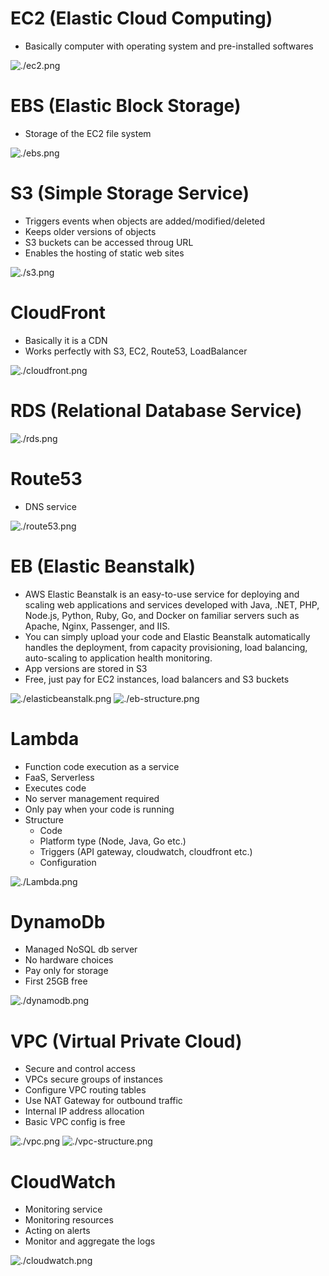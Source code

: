# EC2 (Elastic Cloud Computing)

* Basically computer with operating system and pre-installed softwares

![./ec2.png](./ec2.png)


# EBS (Elastic Block Storage)

* Storage of the EC2 file system

![./ebs.png](./ebs.png)



# S3 (Simple Storage Service)

* Triggers events when objects are added/modified/deleted
* Keeps older versions of objects
* S3 buckets can be accessed throug URL
* Enables the hosting of static web sites
  
![./s3.png](./s3.png)



# CloudFront
* Basically it is a CDN
* Works perfectly with S3, EC2, Route53, LoadBalancer
  
![./cloudfront.png](./cloudfront.png)



# RDS (Relational Database Service)

![./rds.png](./rds.png)



# Route53
* DNS service

![./route53.png](./route53.png)


# EB (Elastic Beanstalk)
* AWS Elastic Beanstalk is an easy-to-use service for deploying and scaling web applications and services developed with Java, .NET, PHP, Node.js, Python, Ruby, Go, and Docker on familiar servers such as Apache, Nginx, Passenger, and IIS.
* You can simply upload your code and Elastic Beanstalk automatically handles the deployment, from capacity provisioning, load balancing, auto-scaling to application health monitoring.
* App versions are stored in S3
* Free, just pay for EC2 instances, load balancers and S3 buckets

![./elasticbeanstalk.png](./elasticbeanstalk.png)
![./eb-structure.png](./eb-structure.png)



# Lambda
* Function code execution as a service
* FaaS, Serverless
* Executes code
* No server management required
* Only pay when your code is running
* Structure
  * Code
  * Platform type (Node, Java, Go etc.)
  * Triggers (API gateway, cloudwatch, cloudfront etc.)
  * Configuration

![./Lambda.png](./Lambda.png)


# DynamoDb
* Managed NoSQL db server
* No hardware choices
* Pay only for storage
* First 25GB free

![./dynamodb.png](./dynamodb.png)


# VPC (Virtual Private Cloud)
* Secure and control access
* VPCs secure groups of instances
* Configure VPC routing tables
* Use NAT Gateway for outbound traffic
* Internal IP address allocation
* Basic VPC config is free

![./vpc.png](./vpc.png)
![./vpc-structure.png](./vpc-structure.png)


# CloudWatch
* Monitoring service
* Monitoring resources
* Acting on alerts
* Monitor and aggregate the logs

![./cloudwatch.png](./cloudwatch.png)

